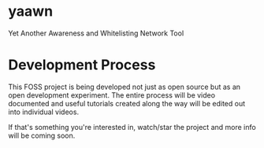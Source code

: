 yaawn
=====

Yet Another Awareness and Whitelisting Network Tool

Development Process
=====

This FOSS project is being developed not just as open source but as an open development experiment. The entire process will be video documented and useful tutorials created along the way will be edited out into individual videos.

If that's something you're interested in, watch/star the project and more info will be coming soon.
